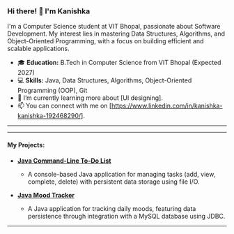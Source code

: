   ### Hi there! 👋 I'm Kanishka

I'm a Computer Science student at VIT Bhopal, passionate about Software Development. My interest lies in mastering Data Structures, Algorithms, and Object-Oriented Programming, with a focus on building efficient and scalable applications.

- 🎓 **Education:** B.Tech in Computer Science from VIT Bhopal (Expected 2027)
- 💻 **Skills:** Java, Data Structures, Algorithms, Object-Oriented Programming (OOP), Git
- 🌱 I’m currently learning more about [UI designing].
- 📫 You can connect with me on [https://www.linkedin.com/in/kanishka-kanishka-192468290/].

---

---

#### My Projects:

* **[Java Command-Line To-Do List](https://github.com/Kanishka0308-05/JavaToDoApp)**
    * A console-based Java application for managing tasks (add, view, complete, delete) with persistent data storage using file I/O.

* **[Java Mood Tracker](https://github.com/Kanishka0308-05/MoodTracker)**
    * A Java application for tracking daily moods, featuring data persistence through integration with a MySQL database using JDBC.

---
